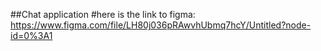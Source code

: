 ##Chat application 
#here is the link to figma:
https://www.figma.com/file/LH80j036pRAwvhUbmq7hcY/Untitled?node-id=0%3A1
